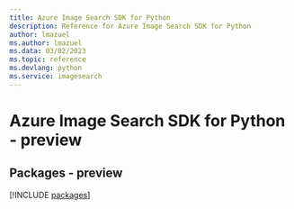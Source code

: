 ```yaml
---
title: Azure Image Search SDK for Python
description: Reference for Azure Image Search SDK for Python
author: lmazuel
ms.author: lmazuel
ms.data: 03/02/2023
ms.topic: reference
ms.devlang: python
ms.service: imagesearch
---
```

# Azure Image Search SDK for Python - preview
## Packages - preview
[!INCLUDE [packages](image-search-index.md)]